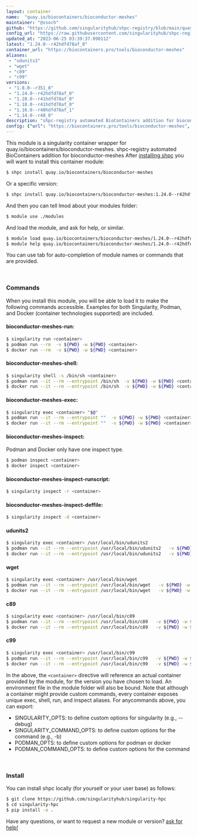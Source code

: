 ```yaml
---
layout: container
name:  "quay.io/biocontainers/bioconductor-meshes"
maintainer: "@vsoch"
github: "https://github.com/singularityhub/shpc-registry/blob/main/quay.io/biocontainers/bioconductor-meshes/container.yaml"
config_url: "https://raw.githubusercontent.com/singularityhub/shpc-registry/main/quay.io/biocontainers/bioconductor-meshes/container.yaml"
updated_at: "2023-06-25 03:39:37.090112"
latest: "1.24.0--r42hdfd78af_0"
container_url: "https://biocontainers.pro/tools/bioconductor-meshes"
aliases:
 - "udunits2"
 - "wget"
 - "c89"
 - "c99"
versions:
 - "1.8.0--r351_0"
 - "1.24.0--r42hdfd78af_0"
 - "1.20.0--r41hdfd78af_0"
 - "1.18.0--r41hdfd78af_0"
 - "1.16.0--r40hdfd78af_1"
 - "1.14.0--r40_0"
description: "shpc-registry automated BioContainers addition for bioconductor-meshes"
config: {"url": "https://biocontainers.pro/tools/bioconductor-meshes", "maintainer": "@vsoch", "description": "shpc-registry automated BioContainers addition for bioconductor-meshes", "latest": {"1.24.0--r42hdfd78af_0": "sha256:d1cc7e0425a67e4fb3af714996990c26f447902989dde9a78d320145c5ac3907"}, "tags": {"1.8.0--r351_0": "sha256:4052fcdbf57a02a068208fc6bc09c5b44f4fe5e3c47986b785eb0907883ae2b9", "1.24.0--r42hdfd78af_0": "sha256:d1cc7e0425a67e4fb3af714996990c26f447902989dde9a78d320145c5ac3907", "1.20.0--r41hdfd78af_0": "sha256:d578e43b7454c97531c18891535af1efc69aaf3f825830427451ee0556397cd0", "1.18.0--r41hdfd78af_0": "sha256:2fa6e07adc4d4968f7653ae0a53de0d184c83a67600dff4b6ffcbf2aa8c94b01", "1.16.0--r40hdfd78af_1": "sha256:5cddcb07b9048ce982506addd2e91bb6210cc7c21c27525624699dd7bd94f432", "1.14.0--r40_0": "sha256:ace673c517d0db72c105be4a779ac83b99b4f5953b382e4b0f8ac33cd596bdee"}, "docker": "quay.io/biocontainers/bioconductor-meshes", "aliases": {"udunits2": "/usr/local/bin/udunits2", "wget": "/usr/local/bin/wget", "c89": "/usr/local/bin/c89", "c99": "/usr/local/bin/c99"}}
---
```


This module is a singularity container wrapper for quay.io/biocontainers/bioconductor-meshes.
shpc-registry automated BioContainers addition for bioconductor-meshes
After [installing shpc](#install) you will want to install this container module:


```bash
$ shpc install quay.io/biocontainers/bioconductor-meshes
```

Or a specific version:

```bash
$ shpc install quay.io/biocontainers/bioconductor-meshes:1.24.0--r42hdfd78af_0
```

And then you can tell lmod about your modules folder:

```bash
$ module use ./modules
```

And load the module, and ask for help, or similar.

```bash
$ module load quay.io/biocontainers/bioconductor-meshes/1.24.0--r42hdfd78af_0
$ module help quay.io/biocontainers/bioconductor-meshes/1.24.0--r42hdfd78af_0
```

You can use tab for auto-completion of module names or commands that are provided.

<br>

### Commands

When you install this module, you will be able to load it to make the following commands accessible.
Examples for both Singularity, Podman, and Docker (container technologies supported) are included.

#### bioconductor-meshes-run:

```bash
$ singularity run <container>
$ podman run --rm  -v ${PWD} -w ${PWD} <container>
$ docker run --rm  -v ${PWD} -w ${PWD} <container>
```

#### bioconductor-meshes-shell:

```bash
$ singularity shell -s /bin/sh <container>
$ podman run --it --rm --entrypoint /bin/sh  -v ${PWD} -w ${PWD} <container>
$ docker run --it --rm --entrypoint /bin/sh  -v ${PWD} -w ${PWD} <container>
```

#### bioconductor-meshes-exec:

```bash
$ singularity exec <container> "$@"
$ podman run --it --rm --entrypoint ""  -v ${PWD} -w ${PWD} <container> "$@"
$ docker run --it --rm --entrypoint ""  -v ${PWD} -w ${PWD} <container> "$@"
```

#### bioconductor-meshes-inspect:

Podman and Docker only have one inspect type.

```bash
$ podman inspect <container>
$ docker inspect <container>
```

#### bioconductor-meshes-inspect-runscript:

```bash
$ singularity inspect -r <container>
```

#### bioconductor-meshes-inspect-deffile:

```bash
$ singularity inspect -d <container>
```


#### udunits2

```bash
$ singularity exec <container> /usr/local/bin/udunits2
$ podman run --it --rm --entrypoint /usr/local/bin/udunits2   -v ${PWD} -w ${PWD} <container> -c " $@"
$ docker run --it --rm --entrypoint /usr/local/bin/udunits2   -v ${PWD} -w ${PWD} <container> -c " $@"
```


#### wget

```bash
$ singularity exec <container> /usr/local/bin/wget
$ podman run --it --rm --entrypoint /usr/local/bin/wget   -v ${PWD} -w ${PWD} <container> -c " $@"
$ docker run --it --rm --entrypoint /usr/local/bin/wget   -v ${PWD} -w ${PWD} <container> -c " $@"
```


#### c89

```bash
$ singularity exec <container> /usr/local/bin/c89
$ podman run --it --rm --entrypoint /usr/local/bin/c89   -v ${PWD} -w ${PWD} <container> -c " $@"
$ docker run --it --rm --entrypoint /usr/local/bin/c89   -v ${PWD} -w ${PWD} <container> -c " $@"
```


#### c99

```bash
$ singularity exec <container> /usr/local/bin/c99
$ podman run --it --rm --entrypoint /usr/local/bin/c99   -v ${PWD} -w ${PWD} <container> -c " $@"
$ docker run --it --rm --entrypoint /usr/local/bin/c99   -v ${PWD} -w ${PWD} <container> -c " $@"
```



In the above, the `<container>` directive will reference an actual container provided
by the module, for the version you have chosen to load. An environment file in the
module folder will also be bound. Note that although a container
might provide custom commands, every container exposes unique exec, shell, run, and
inspect aliases. For anycommands above, you can export:

 - SINGULARITY_OPTS: to define custom options for singularity (e.g., --debug)
 - SINGULARITY_COMMAND_OPTS: to define custom options for the command (e.g., -b)
 - PODMAN_OPTS: to define custom options for podman or docker
 - PODMAN_COMMAND_OPTS: to define custom options for the command

<br>

### Install

You can install shpc locally (for yourself or your user base) as follows:

```bash
$ git clone https://github.com/singularityhub/singularity-hpc
$ cd singularity-hpc
$ pip install -e .
```

Have any questions, or want to request a new module or version? [ask for help!](https://github.com/singularityhub/singularity-hpc/issues)